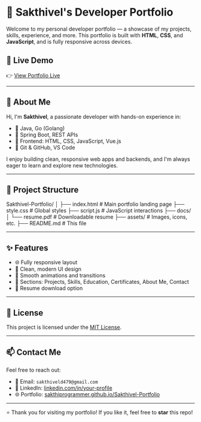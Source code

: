 # 💼 Sakthivel's Developer Portfolio

Welcome to my personal developer portfolio — a showcase of my projects, skills, experience, and more. This portfolio is built with **HTML**, **CSS**, and **JavaScript**, and is fully responsive across devices.

## 🚀 Live Demo

👉 [View Portfolio Live](https://sakthiprogrammer.github.io/Sakthivel-Portfolio/)

---

## 📄 About Me

Hi, I'm **Sakthivel**, a passionate developer with hands-on experience in:

- 🔹 Java, Go (Golang)
- 🔹 Spring Boot, REST APIs
- 🔹 Frontend: HTML, CSS, JavaScript, Vue.js
- 🔹 Git & GitHub, VS Code

I enjoy building clean, responsive web apps and backends, and I'm always eager to learn and explore new technologies.

---

## 📁 Project Structure

Sakthivel-Portfolio/
│
├── index.html # Main portfolio landing page
├── style.css # Global styles
├── script.js # JavaScript interactions
├── docs/
│ └── resume.pdf # Downloadable resume
├── assets/ # Images, icons, etc.
├── README.md # This file

---

## ✨ Features

- 🌐 Fully responsive layout
- 🎨 Clean, modern UI design
- 🔄 Smooth animations and transitions
- 📁 Sections: Projects, Skills, Education, Certificates, About Me, Contact
- 📄 Resume download option

---

## 📄 License

This project is licensed under the [MIT License](LICENSE).

---

## 📫 Contact Me

Feel free to reach out:

- 📧 Email: `sakthiveld479@gmail.com`
- 🔗 LinkedIn: [linkedin.com/in/your-profile](https://linkedin.com/in/)
- 🌐 Portfolio: [sakthiprogrammer.github.io/Sakthivel-Portfolio](https://sakthiprogrammer.github.io/Sakthivel-Portfolio)

---

⭐ Thank you for visiting my portfolio! If you like it, feel free to **star** this repo!
